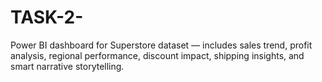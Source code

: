 # TASK-2-
 Power BI dashboard for Superstore dataset — includes sales trend, profit analysis, regional performance, discount impact, shipping insights, and smart narrative storytelling.
